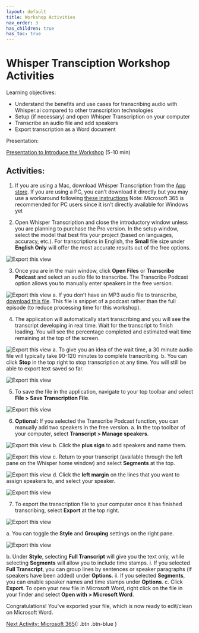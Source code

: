 ```yaml
---
layout: default
title: Workshop Activities
nav_order: 3
has_children: true
has_toc: true
---
```

# Whisper Transciption Workshop Activities

Learning objectives:

- Understand the benefits and use cases for transcribing audio with Whisper.ai compared to other transcription technologies
- Setup (if necessary) and open Whisper Transcription on your computer
- Transcribe an audio file and add speakers
- Export transcription as a Word document

Presentation:

[Presentation to Introduce the Workshop](https://docs.google.com/presentation/d/1DSi-h-4R5Lo2zv5Lukux4Oi8ekahJwW6AJQWAahovVY/edit?usp=sharing) (5-10 min)

## Activities:

1. If you are using a Mac, download Whisper Transcription from the [App store](https://apps.apple.com/us/app/whisper-transcription/id1668083311?mt=12). If you are using a PC, you can’t download it directly but you may use a workaround following [these instructions](https://www.thewindowsclub.com/how-to-use-openai-whisper-on-windows-pc)
Note: Microsoft 365 is recommended for PC users since it isn’t directly available for Windows yet

2. Open Whisper Transcription and close the introductory window unless you are planning to purchase the Pro version. In the setup window, select the model that best fits your project (based on languages, accuracy, etc.). For transcriptions in English, the **Small** file size under **English Only** will offer the most accurate results out of the free options.

![Export this view](/media/WhisperT1.png)

3. Once you are in the main window, click **Open Files** or **Transcribe Podcast** and select an audio file to transcribe. The Transcribe Podcast option allows you to manually enter speakers in the free version.

![Export this view](/media/WhisperT2.png)
  a. If you don’t have an MP3 audio file to transcribe, [download this file](https://drive.google.com/file/d/1sncU_2N5JenM2TC5DJXZgHPdeZAwxGbi/view?usp=sharing). This file is snippet of a podcast rather than the full episode (to reduce processing time for this workshop).

4. The application will automatically start transcribing and you will see the transcript developing in real time. Wait for the transcript to finish loading. You will see the percentage completed and estimated wait time remaining at the top of the screen.

![Export this view](/media/WhisperT3.png)
  a. To give you an idea of the wait time, a 30 minute audio file will typically take 90-120 minutes to complete transcribing.
  b. You can click **Stop** in the top right to stop transcription at any time. You will still be able to export text saved so far.

![Export this view](/media/WhisperT4.png)

5. To save the file in the application, navigate to your top toolbar and select **File > Save Transcription File**.

![Export this view](/media/WhisperT5.png)

6. **Optional:** If you selected the Transcribe Podcast function, you can manually add two speakers in the free version.
  a. In the top toolbar of your computer, select **Transcript > Manage speakers**.

![Export this view](/media/WhisperT6.png)
  b. Click the **plus sign** to add speakers and name them.

![Export this view](/media/WhisperT7.png)
  c. Return to your transcript (available through the left pane on the Whisper home window) and select **Segments** at the top.

![Export this view](/media/WhisperT8.png)
  d. Click the **left margin** on the lines that you want to assign speakers to, and select your speaker.

![Export this view](/media/WhisperT9.png)

7. To export the transcription file to your computer once it has finished transcribing, select **Export** at the top right.

![Export this view](/media/WhisperT10.png)

  a. You can toggle the **Style** and **Grouping** settings on the right pane.

![Export this view](/media/WhisperT11.png)
 
  b. Under **Style**, selecting **Full Transcript** will give you the text only, while selecting **Segments** will allow you to include time stamps.
    i. If you selected **Full Transcript**, you can group lines by sentences or speaker paragraphs (if speakers have been added) under **Options**.
    ii. If you selected **Segments**, you can enable speaker names and time stamps under **Options**.
  c. Click **Export**. To open your new file in Microsoft Word, right click on the file in your finder and select **Open with > Microsoft Word**.

  Congratulations! You've exported your file, which is now ready to edit/clean on Microsoft Word.

  [Next Activity: Microsoft 365](microsoft-365.md){: .btn .btn-blue }
